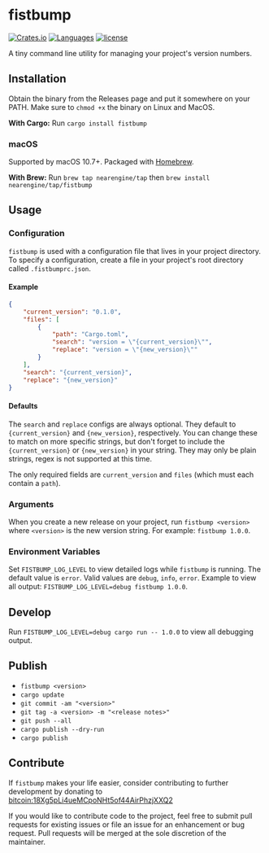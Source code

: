 # fistbump

[![Crates.io](https://img.shields.io/crates/v/fistbump.svg)](https://crates.io/crates/fistbump)
[![Languages](https://img.shields.io/badge/languages-Rust-red.svg)]()
[![license](http://img.shields.io/badge/license-MIT-blue.svg)](https://github.com/chrisshiplet/fistbump/blob/master/LICENSE)

A tiny command line utility for managing your project's version numbers.

## Installation

Obtain the binary from the Releases page and put it somewhere on your PATH. Make sure to `chmod +x` the binary on Linux and MacOS.

**With Cargo:** Run `cargo install fistbump`

### macOS

Supported by macOS 10.7+. Packaged with [Homebrew](https://brew.sh/).

**With Brew:** Run `brew tap nearengine/tap` then `brew install nearengine/tap/fistbump`

## Usage

### Configuration

`fistbump` is used with a configuration file that lives in your project directory. To specify a configuration, create a file in your project's root directory called `.fistbumprc.json`.

#### Example

```json
{
    "current_version": "0.1.0",
    "files": [
        {
            "path": "Cargo.toml",
            "search": "version = \"{current_version}\"",
            "replace": "version = \"{new_version}\""
        }
    ],
    "search": "{current_version}",
    "replace": "{new_version}"
}
```

#### Defaults

The `search` and `replace` configs are always optional. They default to `{current_version}` and `{new_version}`, respectively. You can change these to match on more specific strings, but don't forget to include the `{current_version}` or `{new_version}` in your string. They may only be plain strings, regex is not supported at this time.

The only required fields are `current_version` and `files` (which must each contain a `path`).

### Arguments

When you create a new release on your project, run `fistbump <version>` where `<version>` is the new version string. For example: `fistbump 1.0.0`.

### Environment Variables

Set `FISTBUMP_LOG_LEVEL` to view detailed logs while `fistbump` is running. The default value is `error`. Valid values are `debug`, `info`, `error`. Example to view all output: `FISTBUMP_LOG_LEVEL=debug fistbump 1.0.0`.

## Develop

Run `FISTBUMP_LOG_LEVEL=debug cargo run -- 1.0.0` to view all debugging output.

## Publish

-   `fistbump <version>`
-   `cargo update`
-   `git commit -am "<version>"`
-   `git tag -a <version> -m "<release notes>"`
-   `git push --all`
-   `cargo publish --dry-run`
-   `cargo publish`

## Contribute

If `fistbump` makes your life easier, consider contributing to further development by donating to [bitcoin:18Xg5pLi4ueMCpoNHt5of44AirPhzjXXQ2](bitcoin:18Xg5pLi4ueMCpoNHt5of44AirPhzjXXQ2)

If you would like to contribute code to the project, feel free to submit pull requests for existing issues or file an issue for an enhancement or bug request. Pull requests will be merged at the sole discretion of the maintainer.
